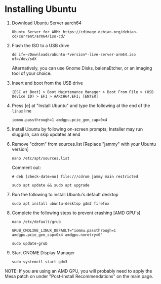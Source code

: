 # Installing Ubuntu

   1. Download Ubuntu Server aarch64
         ```
         Ubuntu Server for ARM: https://cdimage.debian.org/debian-cd/current/arm64/iso-cd/
         ```
   2. Flash the ISO to a USB drive
         ```
         dd if=~/Downloads/ubuntu-*version*-live-server-arm64.iso of=/dev/sdX
         ```
         
         Alternatively, you can use Gnome Disks, balenaEtcher, or an imaging tool of your choice.
         
   3. Insert and boot from the USB drive
         ```
         [ESC at Boot] > Boot Maintenance Manager > Boot From File > (USB Device ID) > EFI > AARCH64.EFI; [ENTER]
         ```
   4. Press [e] at "Install Ubuntu" and type the following at the end of the ```linux``` line
         ```
         iommu.passthrough=1 amdgpu.pcie_gen_cap=0x4
         ```        
   5. Install Ubuntu by following on-screen prompts; Installer may run sluggish, can skip updates at end
         
   6. Remove "cdrom" from sources.list [Replace "jammy" with your Ubuntu version]
         ```
         nano /etc/apt/sources.list
         ```
         Comment out:
         ```
         # deb [check-date=no] file:///cdrom jammy main restricted
         ```
         ```
         sudo apt update && sudo apt upgrade
         ```
         
   7. Run the following to install Ubuntu's default desktop
         ```
         sudo apt install ubuntu-desktop gdm3 firefox
         ```
   8. Complete the following steps to prevent crashing [AMD GPU's]
         ```
         nano /etc/default/grub
         ```
         ```
         GRUB_CMDLINE_LINUX_DEFAULT="iommu.passthrough=1 amdgpu.pcie_gen_cap=0x4 amdgpu.noretry=0"
         ```
         ```
         sudo update-grub
         ```
   9. Start GNOME Display Manager
         ```
         sudo systemctl start gdm3
         ```

   NOTE: If you are using an AMD GPU, you will probably need to apply the Mesa patch on under "Post-Install Recommendations" on the main page.
